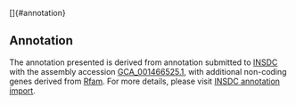 []{#annotation}

Annotation
----------

The annotation presented is derived from annotation submitted to
[INSDC](http://www.insdc.org) with the assembly accession
[GCA\_001466525.1](http://www.ebi.ac.uk/ena/data/view/GCA_001466525.1),
with additional non-coding genes derived from
[Rfam](http://rfam.xfam.org/). For more details, please visit [INSDC
annotation
import](http://ensemblgenomes.org/info/data/insdc_annotation).

